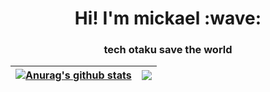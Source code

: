 
<h1 align = "center">Hi! I'm mickael :wave:</h1>
<h3 align = "center"> tech otaku save the world </h3>

| <a href="https://github.com/anuraghazra/github-readme-stats"><img align="center" src="https://github-readme-stats.vercel.app/api?username=miclimule&show_icons=true&include_all_commits=true&theme=buefy&hide_border=true" alt="Anurag's github stats" /></a> | <a href="https://github.com/anuraghazra/github-readme-stats"><img align="center" src="https://github-readme-stats.vercel.app/api/top-langs/?username=miclimule&layout=compact&theme=buefy&hide_border=true" /></a> |
| ------------- | ------------- |

